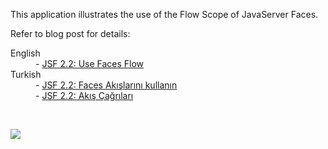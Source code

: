 This application illustrates the use of the Flow Scope of JavaServer Faces. 

Refer to blog post for details:

<dl>
<dt>English</dt>
<dd>- <a href="http://en.kodcu.com/2013/08/jsf-2-2-use-faces-flow/">JSF 2.2: Use Faces Flow</a></dd>
<dt>Turkish</dt>
<dd>- <a href="http://kodcu.com/2013/07/jsf-2-2-faces-akislarini-kullanin/">JSF 2.2: Faces Akışlarını kullanın</a></dd>
<dd>- <a href="http://kodcu.com/2013/07/jsf-2-2-akis-cagrilari/">JSF 2.2: Akış Çağrıları</a></dd>
</dl>‎

<a target='_blank' href='http://imageshack.us/photo/my-images/833/spfm.png/'><img src='http://img833.imageshack.us/img833/9180/spfm.png' border='0'/></a>
